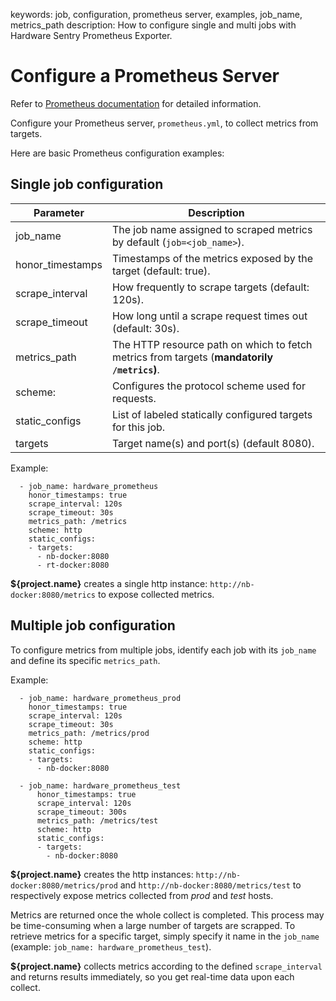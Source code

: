 keywords: job, configuration, prometheus server, examples, job_name, metrics_path
description: How to configure single and multi jobs with Hardware Sentry Prometheus Exporter.

# Configure a Prometheus Server

Refer to [Prometheus documentation](https://prometheus.io/docs/prometheus/latest/configuration/configuration/) for detailed information.

Configure your Prometheus server,  ```prometheus.yml```, to collect metrics from targets.

Here are basic Prometheus configuration examples:

## Single job configuration

|Parameter | Description |
|---------|-----|
|job_name|The job name assigned to scraped metrics by default (`job=<job_name>`).|
|honor_timestamps|Timestamps of the metrics exposed by the target (default: true).|
|scrape_interval|How frequently to scrape targets (default: 120s).|
|scrape_timeout|How long until a scrape request times out (default: 30s).|
|metrics_path|The HTTP resource path on which to fetch metrics from targets (**mandatorily ```/metrics```)**.|
|scheme:|Configures the protocol scheme used for requests.|
|static_configs|List of labeled statically configured targets for this job.|
|targets|Target name(s) and port(s) (default 8080).|

Example:
```
  - job_name: hardware_prometheus
    honor_timestamps: true
    scrape_interval: 120s
    scrape_timeout: 30s
    metrics_path: /metrics
    scheme: http
    static_configs:
    - targets:
      - nb-docker:8080
      - rt-docker:8080
```

**${project.name}** creates a single http instance: ```http://nb-docker:8080/metrics``` to expose collected metrics.

## Multiple job configuration

To configure metrics from multiple jobs, identify each job with its ```job_name``` and define its specific ```metrics_path```.

Example:

```
  - job_name: hardware_prometheus_prod 
    honor_timestamps: true
    scrape_interval: 120s
    scrape_timeout: 30s
    metrics_path: /metrics/prod
    scheme: http
    static_configs:
    - targets:
      - nb-docker:8080

  - job_name: hardware_prometheus_test
      honor_timestamps: true
      scrape_interval: 120s
      scrape_timeout: 300s
      metrics_path: /metrics/test
      scheme: http
      static_configs:
      - targets:
        - nb-docker:8080
```

**${project.name}** creates the http instances: ```http://nb-docker:8080/metrics/prod``` and ```http://nb-docker:8080/metrics/test``` to respectively expose metrics collected from *prod* and *test* hosts.

Metrics are returned once the whole collect is completed. This process may be time-consuming when a large number of targets are scrapped. To retrieve metrics for a specific target, simply specify it name in the ```job_name``` (example: ```job_name: hardware_prometheus_test```).

**${project.name}** collects metrics according to the defined ```scrape_interval``` and returns results immediately, so you get real-time data upon each collect.

